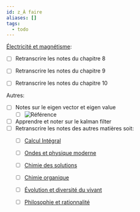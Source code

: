 ```yaml
---
id: z_À faire
aliases: []
tags:
  - todo
---
```

[Électricité et magnétisme](Électricité%20et%20magnétisme.md):
- [ ] Retranscrire les notes du chapitre 8
- [ ] Retranscrire les notes du chapitre 9
- [ ] Retranscrire les notes du chapitre 10 


Autres:
- [ ] Notes sur le eigen vector et eigen value
	- [ ] ![Référence](https://www.youtube.com/watch?v=PFDu9oVAE-g&ab_channel=3Blue1Brown)
- [ ] Apprendre et noter sur le kalman filter
- [ ] Retranscrire les notes des autres matières soit:
	- [ ] [Calcul Intégral](Calcul%20Intégral)
	- [ ] [Ondes et physique moderne](Ondes%20et%20physique%20moderne)
	- [ ] [Chimie des solutions](Chimie%20des%20solutions)
	- [ ] [Chimie organique](Chimie%20organique)
	- [ ] [Évolution et diversité du vivant](Évolution%20et%20diversité%20du%20vivant)
	- [ ] [Philosophie et rationnalité](Philosophie%20et%20rationnalité)


